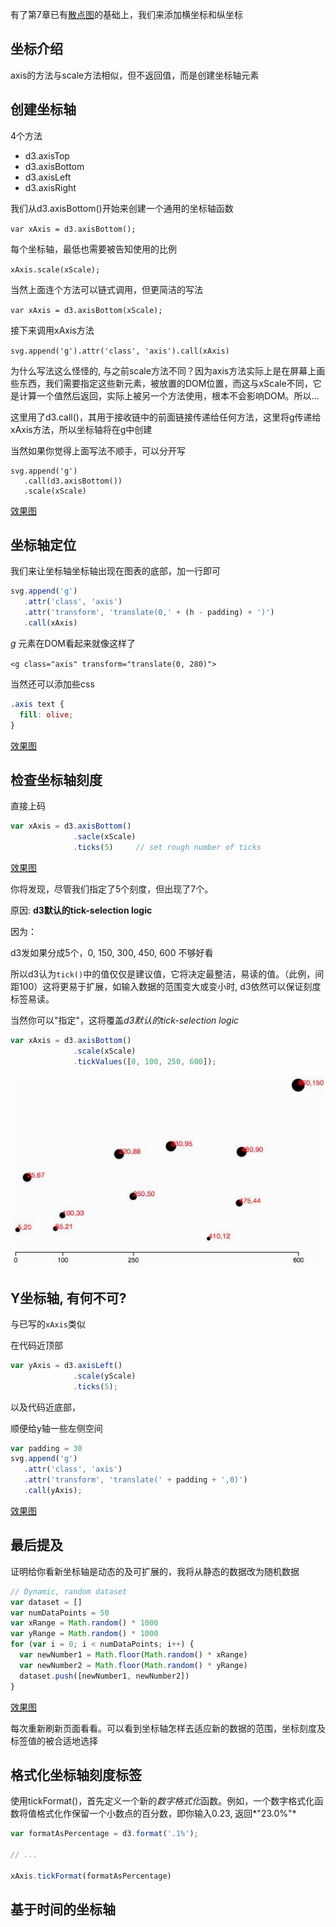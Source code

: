 有了第7章已有[散点图](https://wusiquan.github.io/studyd3/chapter7-2.html)的基础上，我们来添加横坐标和纵坐标

## 坐标介绍

axis的方法与scale方法相似，但不返回值，而是创建坐标轴元素



## 创建坐标轴

4个方法

- d3.axisTop
- d3.axisBottom
- d3.axisLeft
- d3.axisRight

我们从d3.axisBottom()开始来创建一个通用的坐标轴函数

`var xAxis = d3.axisBottom();`

每个坐标轴，最低也需要被告知使用的比例

`xAxis.scale(xScale);`

当然上面连个方法可以链式调用，但更简洁的写法  

`var xAxis = d3.axisBottom(xScale);`

接下来调用xAxis方法  

`svg.append('g').attr('class', 'axis').call(xAxis)`

为什么写法这么怪怪的, 与之前scale方法不同？因为axis方法实际上是在屏幕上画些东西，我们需要指定这些新元素，被放置的DOM位置，而这与xScale不同，它是计算一个值然后返回，实际上被另一个方法使用，根本不会影响DOM。所以...

这里用了d3.call()，其用于接收链中的前面链接传递给任何方法，这里将g传递给xAxis方法，所以坐标轴将在g中创建

当然如果你觉得上面写法不顺手，可以分开写

    svg.append('g')
       .call(d3.axisBottom())
       .scale(xScale)

[效果图](https://wusiquan.github.io/studyd3/chapter8-1.html)



## 坐标轴定位

我们来让坐标轴坐标轴出现在图表的底部，加一行即可

```javascript
svg.append('g')
   .attr('class', 'axis')
   .attr('transform', 'translate(0,' + (h - padding) + ')')
   .call(xAxis)
```

*g* 元素在DOM看起来就像这样了

`<g class="axis" transform="translate(0, 280)">`

当然还可以添加些css

```css
.axis text {
  fill: olive;
}
```

[效果图](https://wusiquan.github.io/studyd3/chapter8-2.html)



## 检查坐标轴刻度

直接上码

```javascript
var xAxis = d3.axisBottom()
              .sacle(xScale)
              .ticks(5)     // set rough number of ticks
```

[效果图](https://wusiquan.github.io/studyd3/chapter8-3.html)

你将发现，尽管我们指定了5个刻度，但出现了7个。

原因: **d3默认的tick-selection logic**

因为：

d3发如果分成5个，0, 150, 300, 450, 600 不够好看

所以d3认为`tick()`中的值仅仅是建议值，它将决定最整洁，易读的值。（此例，间距100）这将更易于扩展，如输入数据的范围变大或变小时, d3依然可以保证刻度标签易读。



当然你可以"指定"，这将覆盖*d3默认的tick-selection logic*

```javascript
var xAxis = d3.axisBottom()
              .scale(xScale)
              .tickValues([0, 100, 250, 600]);
```

![自定义散点图](https://github.com/wusiquan/studyd3/blob/master/images/chap8-1.png)



## Y坐标轴, 有何不可?

与已写的`xAxis`类似

在代码近顶部

```javascript
var yAxis = d3.axisLeft()
              .scale(yScale)
              .ticks(5);
```

以及代码近底部，

顺便给y轴一些左侧空间

```javascript
var padding = 30
svg.append('g')
   .attr('class', 'axis')
   .attr('transform', 'translate(' + padding + ',0)')
   .call(yAxis);
```

[效果图](https://wusiquan.github.io/studyd3/chapter8-4.html)



## 最后提及

证明给你看新坐标轴是动态的及可扩展的，我将从静态的数据改为随机数据

```javascript
// Dynamic, random dataset
var dataset = []
var numDataPoints = 50
var xRange = Math.random() * 1000
var yRange = Math.random() * 1000
for (var i = 0; i < numDataPoints; i++) {
  var newNumber1 = Math.floor(Math.random() * xRange)
  var newNumber2 = Math.floor(Math.random() * yRange)
  dataset.push([newNumber1, newNumber2])
}
```

[效果图](https://wusiquan.github.io/studyd3/chapter8-5.html)

每次重新刷新页面看看。可以看到坐标轴怎样去适应新的数据的范围，坐标刻度及标签值的被合适地选择



## 格式化坐标轴刻度标签

使用tickFormat()，首先定义一个新的*数字格式化*函数。例如，一个数字格式化函数将值格式化作保留一个小数点的百分数，即你输入0.23, 返回*"23.0%"*

```javascript
var formatAsPercentage = d3.format('.1%');

// ...

xAxis.tickFormat(formatAsPercentage)
```



## 基于时间的坐标轴



